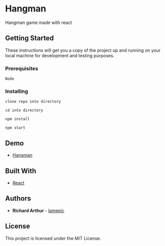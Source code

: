# Hangman

Hangman game made with react

## Getting Started

These instructions will get you a copy of the project up and running on your local machine for development and testing purposes.

### Prerequisites

```
Node
```

### Installing

```
clone repo into directory
```

```
cd into directory
```

```
npm install
```

```
npm start
```

## Demo

* [Hangman](https://bit.ly/32Nq2xB)

## Built With

* [React](http://www.reactjs.org/)


## Authors

* **Richard Arthur** - [lamepic](https://github.com/lamepic)

## License

This project is licensed under the MIT License.
